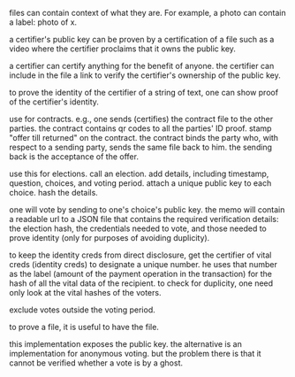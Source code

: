 files can contain context of what they are. For example, a photo can contain a label: photo of x.

a certifier's public key can be proven by a certification of a file such as a video where the certifier proclaims that it owns the public key.

a certifier can certify anything for the benefit of anyone. the certifier can include in the file a link to verify the certifier's ownership of the public key.

to prove the identity of the certifier of a string of text, one can show proof of the certifier's identity.

use for contracts. e.g., one sends (certifies) the contract file to the other parties. the contract contains qr codes to all the parties' ID proof. stamp "offer till returned" on the contract. the contract binds the party who, with respect to a sending party, sends the same file back to him. the sending back is the acceptance of the offer.

use this for elections. call an election. add details, including timestamp, question, choices, and voting period. attach a unique public key to each choice. hash the details.

one will vote by sending to one's choice's public key. the memo will contain a readable url to a JSON file that contains the required verification details: the election hash, the credentials needed to vote, and those needed to prove identity (only for purposes of avoiding duplicity).

to keep the identity creds from direct disclosure, get the certifier of vital creds (identity creds) to designate a unique number. he uses that number as the label (amount of the payment operation in the transaction) for the hash of all the vital data of the recipient. to check for duplicity, one need only look at the vital hashes of the voters.

exclude votes outside the voting period.

to prove a file, it is useful to have the file.

this implementation exposes the public key. the alternative is an implementation for anonymous voting. but the problem there is that it cannot be verified whether a vote is by a ghost.
